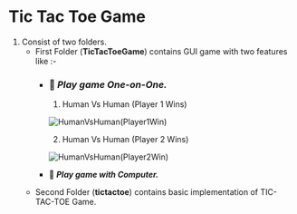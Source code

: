# Tic Tac Toe Game

1. Consist of two folders.
    - First Folder (**TicTacToeGame**) contains GUI game with two features like :-            
         - ###   :muscle:   ***Play game One-on-One.***                
            1. Human Vs Human (Player 1 Wins)  
                      
            ![HumanVsHuman(Player1Win)](https://user-images.githubusercontent.com/99480752/235289941-f39c0492-03ad-46c5-a908-c470adc1cb0d.jpg)
            
            2. Human Vs Human (Player 2 Wins)
             
            ![HumanVsHuman(Player2Win)](https://user-images.githubusercontent.com/99480752/235335103-9e8c0589-f167-49ce-b8e9-e36ada74d91b.jpg)



         - :robot:   ***Play game with Computer.***
    - Second Folder (**tictactoe**) contains basic implementation of TIC-TAC-TOE Game.
